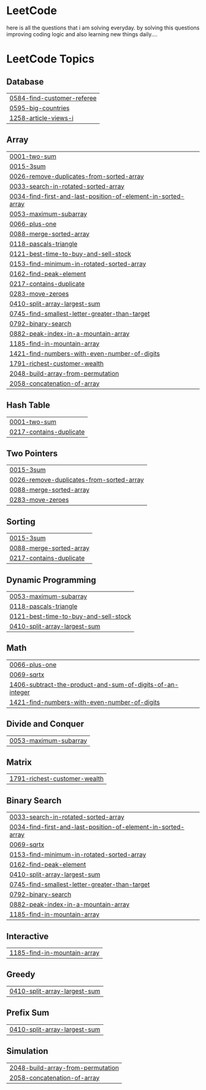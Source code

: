 # LeetCode

here is all the questions that i am solving everyday.
by solving this questions improving coding logic and 
also learning new things daily....

<!---LeetCode Topics Start-->
# LeetCode Topics
## Database
|  |
| ------- |
| [0584-find-customer-referee](https://github.com/Shreyash2246/LeetCode/tree/master/0584-find-customer-referee) |
| [0595-big-countries](https://github.com/Shreyash2246/LeetCode/tree/master/0595-big-countries) |
| [1258-article-views-i](https://github.com/Shreyash2246/LeetCode/tree/master/1258-article-views-i) |
## Array
|  |
| ------- |
| [0001-two-sum](https://github.com/Shreyash2246/LeetCode/tree/master/0001-two-sum) |
| [0015-3sum](https://github.com/Shreyash2246/LeetCode/tree/master/0015-3sum) |
| [0026-remove-duplicates-from-sorted-array](https://github.com/Shreyash2246/LeetCode/tree/master/0026-remove-duplicates-from-sorted-array) |
| [0033-search-in-rotated-sorted-array](https://github.com/Shreyash2246/LeetCode/tree/master/0033-search-in-rotated-sorted-array) |
| [0034-find-first-and-last-position-of-element-in-sorted-array](https://github.com/Shreyash2246/LeetCode/tree/master/0034-find-first-and-last-position-of-element-in-sorted-array) |
| [0053-maximum-subarray](https://github.com/Shreyash2246/LeetCode/tree/master/0053-maximum-subarray) |
| [0066-plus-one](https://github.com/Shreyash2246/LeetCode/tree/master/0066-plus-one) |
| [0088-merge-sorted-array](https://github.com/Shreyash2246/LeetCode/tree/master/0088-merge-sorted-array) |
| [0118-pascals-triangle](https://github.com/Shreyash2246/LeetCode/tree/master/0118-pascals-triangle) |
| [0121-best-time-to-buy-and-sell-stock](https://github.com/Shreyash2246/LeetCode/tree/master/0121-best-time-to-buy-and-sell-stock) |
| [0153-find-minimum-in-rotated-sorted-array](https://github.com/Shreyash2246/LeetCode/tree/master/0153-find-minimum-in-rotated-sorted-array) |
| [0162-find-peak-element](https://github.com/Shreyash2246/LeetCode/tree/master/0162-find-peak-element) |
| [0217-contains-duplicate](https://github.com/Shreyash2246/LeetCode/tree/master/0217-contains-duplicate) |
| [0283-move-zeroes](https://github.com/Shreyash2246/LeetCode/tree/master/0283-move-zeroes) |
| [0410-split-array-largest-sum](https://github.com/Shreyash2246/LeetCode/tree/master/0410-split-array-largest-sum) |
| [0745-find-smallest-letter-greater-than-target](https://github.com/Shreyash2246/LeetCode/tree/master/0745-find-smallest-letter-greater-than-target) |
| [0792-binary-search](https://github.com/Shreyash2246/LeetCode/tree/master/0792-binary-search) |
| [0882-peak-index-in-a-mountain-array](https://github.com/Shreyash2246/LeetCode/tree/master/0882-peak-index-in-a-mountain-array) |
| [1185-find-in-mountain-array](https://github.com/Shreyash2246/LeetCode/tree/master/1185-find-in-mountain-array) |
| [1421-find-numbers-with-even-number-of-digits](https://github.com/Shreyash2246/LeetCode/tree/master/1421-find-numbers-with-even-number-of-digits) |
| [1791-richest-customer-wealth](https://github.com/Shreyash2246/LeetCode/tree/master/1791-richest-customer-wealth) |
| [2048-build-array-from-permutation](https://github.com/Shreyash2246/LeetCode/tree/master/2048-build-array-from-permutation) |
| [2058-concatenation-of-array](https://github.com/Shreyash2246/LeetCode/tree/master/2058-concatenation-of-array) |
## Hash Table
|  |
| ------- |
| [0001-two-sum](https://github.com/Shreyash2246/LeetCode/tree/master/0001-two-sum) |
| [0217-contains-duplicate](https://github.com/Shreyash2246/LeetCode/tree/master/0217-contains-duplicate) |
## Two Pointers
|  |
| ------- |
| [0015-3sum](https://github.com/Shreyash2246/LeetCode/tree/master/0015-3sum) |
| [0026-remove-duplicates-from-sorted-array](https://github.com/Shreyash2246/LeetCode/tree/master/0026-remove-duplicates-from-sorted-array) |
| [0088-merge-sorted-array](https://github.com/Shreyash2246/LeetCode/tree/master/0088-merge-sorted-array) |
| [0283-move-zeroes](https://github.com/Shreyash2246/LeetCode/tree/master/0283-move-zeroes) |
## Sorting
|  |
| ------- |
| [0015-3sum](https://github.com/Shreyash2246/LeetCode/tree/master/0015-3sum) |
| [0088-merge-sorted-array](https://github.com/Shreyash2246/LeetCode/tree/master/0088-merge-sorted-array) |
| [0217-contains-duplicate](https://github.com/Shreyash2246/LeetCode/tree/master/0217-contains-duplicate) |
## Dynamic Programming
|  |
| ------- |
| [0053-maximum-subarray](https://github.com/Shreyash2246/LeetCode/tree/master/0053-maximum-subarray) |
| [0118-pascals-triangle](https://github.com/Shreyash2246/LeetCode/tree/master/0118-pascals-triangle) |
| [0121-best-time-to-buy-and-sell-stock](https://github.com/Shreyash2246/LeetCode/tree/master/0121-best-time-to-buy-and-sell-stock) |
| [0410-split-array-largest-sum](https://github.com/Shreyash2246/LeetCode/tree/master/0410-split-array-largest-sum) |
## Math
|  |
| ------- |
| [0066-plus-one](https://github.com/Shreyash2246/LeetCode/tree/master/0066-plus-one) |
| [0069-sqrtx](https://github.com/Shreyash2246/LeetCode/tree/master/0069-sqrtx) |
| [1406-subtract-the-product-and-sum-of-digits-of-an-integer](https://github.com/Shreyash2246/LeetCode/tree/master/1406-subtract-the-product-and-sum-of-digits-of-an-integer) |
| [1421-find-numbers-with-even-number-of-digits](https://github.com/Shreyash2246/LeetCode/tree/master/1421-find-numbers-with-even-number-of-digits) |
## Divide and Conquer
|  |
| ------- |
| [0053-maximum-subarray](https://github.com/Shreyash2246/LeetCode/tree/master/0053-maximum-subarray) |
## Matrix
|  |
| ------- |
| [1791-richest-customer-wealth](https://github.com/Shreyash2246/LeetCode/tree/master/1791-richest-customer-wealth) |
## Binary Search
|  |
| ------- |
| [0033-search-in-rotated-sorted-array](https://github.com/Shreyash2246/LeetCode/tree/master/0033-search-in-rotated-sorted-array) |
| [0034-find-first-and-last-position-of-element-in-sorted-array](https://github.com/Shreyash2246/LeetCode/tree/master/0034-find-first-and-last-position-of-element-in-sorted-array) |
| [0069-sqrtx](https://github.com/Shreyash2246/LeetCode/tree/master/0069-sqrtx) |
| [0153-find-minimum-in-rotated-sorted-array](https://github.com/Shreyash2246/LeetCode/tree/master/0153-find-minimum-in-rotated-sorted-array) |
| [0162-find-peak-element](https://github.com/Shreyash2246/LeetCode/tree/master/0162-find-peak-element) |
| [0410-split-array-largest-sum](https://github.com/Shreyash2246/LeetCode/tree/master/0410-split-array-largest-sum) |
| [0745-find-smallest-letter-greater-than-target](https://github.com/Shreyash2246/LeetCode/tree/master/0745-find-smallest-letter-greater-than-target) |
| [0792-binary-search](https://github.com/Shreyash2246/LeetCode/tree/master/0792-binary-search) |
| [0882-peak-index-in-a-mountain-array](https://github.com/Shreyash2246/LeetCode/tree/master/0882-peak-index-in-a-mountain-array) |
| [1185-find-in-mountain-array](https://github.com/Shreyash2246/LeetCode/tree/master/1185-find-in-mountain-array) |
## Interactive
|  |
| ------- |
| [1185-find-in-mountain-array](https://github.com/Shreyash2246/LeetCode/tree/master/1185-find-in-mountain-array) |
## Greedy
|  |
| ------- |
| [0410-split-array-largest-sum](https://github.com/Shreyash2246/LeetCode/tree/master/0410-split-array-largest-sum) |
## Prefix Sum
|  |
| ------- |
| [0410-split-array-largest-sum](https://github.com/Shreyash2246/LeetCode/tree/master/0410-split-array-largest-sum) |
## Simulation
|  |
| ------- |
| [2048-build-array-from-permutation](https://github.com/Shreyash2246/LeetCode/tree/master/2048-build-array-from-permutation) |
| [2058-concatenation-of-array](https://github.com/Shreyash2246/LeetCode/tree/master/2058-concatenation-of-array) |
<!---LeetCode Topics End-->